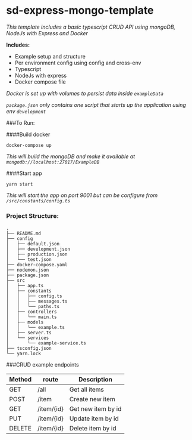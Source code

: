 # sd-express-mongo-template

_This template includes a basic typescript CRUD API using mongoDB, NodeJs with Express and Docker_

**Includes:**

- Example setup and structure
- Per environment config using config and cross-env
- Typescript 
- NodeJs with express
- Docker compose file

_Docker is set up with volumes to persist data inside `exampleData`_

_`package.json` only contains one script that starts up the application using env `development`_

###To Run:

####Build docker

`docker-compose up`

_This will build the mongoDB and make it available at `mongodb://localhost:27017/ExampleDB`_

####Start app

`yarn start`

_This will start the app on port 9001 but can be configure from `/src/constants/config.ts`_

### Project Structure:
```$xslt
.
├── README.md
├── config
│   ├── default.json
│   ├── development.json
│   ├── production.json
│   └── test.json
├── docker-compose.yaml
├── nodemon.json
├── package.json
├── src
│   ├── app.ts
│   ├── constants
│   │   ├── config.ts
│   │   ├── messages.ts
│   │   └── paths.ts
│   ├── controllers
│   │   └── main.ts
│   ├── models
│   │   └── example.ts
│   ├── server.ts
│   └── services
│       └── example-service.ts
├── tsconfig.json
└── yarn.lock

```

###CRUD example endpoints

| Method        | route           | Description        |
| ------------- | --------------- | ------------------ |
| GET           | /all            | Get all items      |
| POST          | /item           | Create new item    |
| GET           | /item/{id}      | Get new item by id |
| PUT           | /item/{id}      | Update item by id  |
| DELETE        | /item/{id}      | Delete item by id  |
